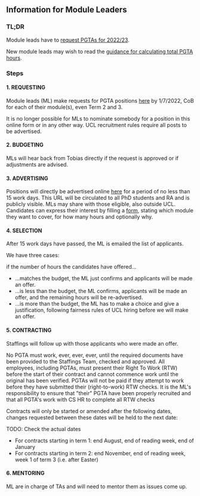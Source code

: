 ## Information for Module Leaders

### TL;DR
Module leads have to [request PGTAs for 2022/23](https://forms.gle/X311EkXpwZkkgWwX7).

New module leads may wish to read the [guidance for calculating total PGTA hours](hours.html).

### Steps

#### 1. REQUESTING

Module leads (ML) make requests for PGTA positions [here](https://forms.gle/X311EkXpwZkkgWwX7) by 1/7/2022, CoB for each of their module(s), even Term 2 and 3.

It is no longer possible for MLs to nominate somebody for a position in this online form or in any other way.
UCL recruitment rules require all posts to be advertised.

#### 2. BUDGETING

MLs will hear back from Tobias directly if the request is approved or if adjustments are advised.

#### 3. ADVERTISING

Positions will directly be advertised online [here](https://tinyurl.com/mm69m93w) for a period of no less than 15 work days.
This URL will be circulated to all PhD students and RA and is publicly visible.
MLs may share with those eligible, also outside UCL.
Candidates can express their interest by filling a [form](https://forms.gle/vqfNfGuxjxzaK9no6), stating which module they want to cover, for how many hours and optionally why.

#### 4. SELECTION

After 15 work days have passed, the ML is emailed the list of applicants.

We have three cases: 

if the number of hours the candidates have offered...

- ...matches the budget, the ML just confirms and applicants will be made an offer.
- ...is less than the budget, the ML confirms, applicants will be made an offer, and the remaining hours
  will be re-advertised.
- ...is more than the budget, the ML has to make a choice and give a justification, following fairness
  rules of UCL hiring before we will make an offer.

#### 5. CONTRACTING

Staffings will follow up with those applicants who were made an offer.

No PGTA must work, ever, ever, ever, until the required documents have been provided to the Staffings Team, checked and approved.
All employees, including PGTAs, must present their Right To Work (RTW) before the start of their contract and cannot commence work until the original has been verified. PGTAs will not be paid if they attempt to work before they have submitted their (right-to-work) RTW checks.
It is the ML's responsibility to ensure that "their" PGTA have been properly recruited and that all PGTA's work with CS HR to complete all RTW checks

Contracts will only be started or amended after the following dates, changes requested between these dates will be held to the next date:

TODO: Check the actual dates 
- For contracts starting in term 1: end August, end of reading week, end of January 
- For contracts starting in term 2: end November, end of reading week, week 1 of term 3 (i.e. after Easter)

#### 6. MENTORING
ML are in charge of TAs and will need to mentor them as issues come up.

